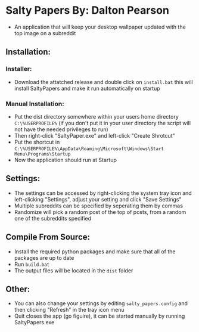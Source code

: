# Salty Papers By: Dalton Pearson
* An application that will keep your desktop wallpaper updated with the top image on a subreddit
## Installation:
### Installer:
* Download the attatched release and double click on ```install.bat``` this will install SaltyPapers and make it run automatically on startup

### Manual Installation:
* Put the dist directory somewhere within your users home directory ```C:\%USERPROFILE%``` (if you don't put it in your user directory the script will not have the needed privileges to run)
* Then right-click "SaltyPaper.exe" and left-click "Create Shrotcut"
* Put the shortcut in ```C:\%USERPROFILE%\AppData\Roaming\Microsoft\Windows\Start Menu\Programs\Startup```
* Now the application should run at Startup

## Settings:
* The settings can be accessed by right-clicking the system tray icon and left-clicking "Settings", adjust your setting and click "Save Settings"
* Multiple subreddits can be specified by seperating them by commas
* Randomize will pick a random post of the top <lowest post rank> of posts, from a random one of the subreddits specified

## Compile From Source:
* Install the required python packages and make sure that all of the packages are up to date
* Run ```build.bat```
* The output files will be located in the ```dist``` folder

## Other:
* You can also change your settings by editing ```salty_papers.config``` and then clicking "Refresh" in the tray icon menu
* Quit closes the app (go figuire), it can be started manually by running SaltyPapers.exe